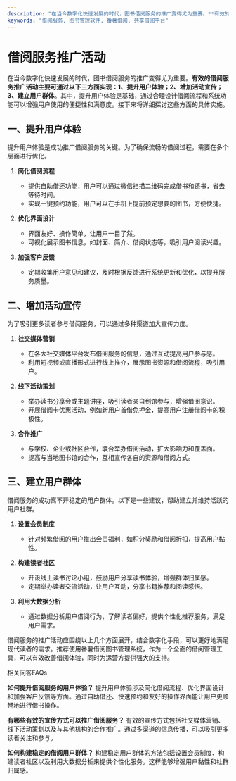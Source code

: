 ```yaml
---
description: "在当今数字化快速发展的时代，图书借阅服务的推广变得尤为重要。**有效的借阅服务推广活动主要可通过以下三方面实现：1、提升用户体验；2、增加活动宣传；3、建立用户群体**。其中，提升用户体验是基础，通过合理设计借阅流程和系统功能可以增强用户使用的便捷性和满意度。接下来将详细探讨这些方面的具体实施。"
keywords: "借阅服务, 图书管理软件, 番薯借阅, 共享借阅平台"
---
```

# 借阅服务推广活动

在当今数字化快速发展的时代，图书借阅服务的推广变得尤为重要。**有效的借阅服务推广活动主要可通过以下三方面实现：1、提升用户体验；2、增加活动宣传；3、建立用户群体**。其中，提升用户体验是基础，通过合理设计借阅流程和系统功能可以增强用户使用的便捷性和满意度。接下来将详细探讨这些方面的具体实施。

## 一、提升用户体验

提升用户体验是成功推广借阅服务的关键。为了确保流畅的借阅过程，需要在多个层面进行优化。

1. **简化借阅流程**
   - 提供自助借还功能，用户可以通过微信扫描二维码完成借书和还书，省去等待时间。
   - 实现一键预约功能，用户可以在手机上提前预定想要的图书，方便快捷。

2. **优化界面设计**
   - 界面友好、操作简单，让用户一目了然。
   - 可视化展示图书信息，如封面、简介、借阅状态等，吸引用户阅读兴趣。

3. **加强客户反馈**
   - 定期收集用户意见和建议，及时根据反馈进行系统更新和优化，以提升服务质量。

## 二、增加活动宣传

为了吸引更多读者参与借阅服务，可以通过多种渠道加大宣传力度。

1. **社交媒体营销**
   - 在各大社交媒体平台发布借阅服务的信息，通过互动提高用户参与感。
   - 利用短视频或直播形式进行线上推介，展示图书资源和借阅流程，吸引用户。

2. **线下活动策划**
   - 举办读书分享会或主题讲座，吸引读者亲自到馆参与，增强借阅意识。
   - 开展借阅卡优惠活动，例如新用户首借免押金，提高用户注册借阅卡的积极性。

3. **合作推广**
   - 与学校、企业或社区合作，联合举办借阅活动，扩大影响力和覆盖面。
   - 提高与当地图书馆的合作，互相宣传各自的资源和借阅方式。

## 三、建立用户群体

借阅服务的成功离不开稳定的用户群体。以下是一些建议，帮助建立并维持活跃的用户社群。

1. **设置会员制度**
   - 针对频繁借阅的用户推出会员福利，如积分奖励和借阅折扣，提高用户黏性。
   
2. **构建读者社区**
   - 开设线上读书讨论小组，鼓励用户分享读书体验，增强群体归属感。
   - 定期举办读者交流活动，让用户互动，分享书籍推荐和阅读感悟。

3. **利用大数据分析**
   - 通过数据分析用户借阅行为，了解读者偏好，提供个性化推荐服务，满足用户需求。

借阅服务的推广活动应围绕以上几个方面展开，结合数字化手段，可以更好地满足现代读者的需求。推荐使用番薯借阅图书管理系统，作为一个全面的借阅管理工具，可以有效改善借阅体验，同时为运营方提供强大的支持。

相关问答FAQs

**如何提升借阅服务的用户体验？**
提升用户体验涉及简化借阅流程、优化界面设计和加强客户反馈等方面。通过自助借还、快速预约和友好的操作界面能让用户更顺畅地进行借书操作。

**有哪些有效的宣传方式可以推广借阅服务？**
有效的宣传方式包括社交媒体营销、线下活动策划以及与其他机构的合作推广。通过多渠道的信息传播，可以吸引更多读者关注和参与。

**如何构建稳定的借阅用户群体？**
构建稳定用户群体的方法包括设置会员制度、构建读者社区以及利用大数据分析来提供个性化服务。这样能够增强用户黏性和社群归属感。
